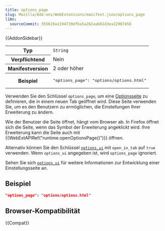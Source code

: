 ```yaml
---
title: options_page
slug: Mozilla/Add-ons/WebExtensions/manifest.json/options_page
l10n:
  sourceCommit: 355619a1194739dfba5a262aab61d3ea22907456
---
```


{{AddonSidebar}}

<table class="fullwidth-table standard-table">
  <tbody>
    <tr>
      <th scope="row">Typ</th>
      <td><code>String</code></td>
    </tr>
    <tr>
      <th scope="row">Verpflichtend</th>
      <td>Nein</td>
    </tr>
    <tr>
      <th scope="row">Manifestversion</th>
      <td>2 oder höher</td>
    </tr>
    <tr>
      <th scope="row">Beispiel</th>
      <td>
        <pre class="brush: json">"options_page": "options/options.html"</pre>
      </td>
    </tr>
  </tbody>
</table>

Verwenden Sie den Schlüssel `options_page`, um eine [Optionsseite](/de/docs/Mozilla/Add-ons/WebExtensions/user_interface/Options_pages) zu definieren, die in einem neuen Tab geöffnet wird. Diese Seite verwenden Sie, um es den Benutzern zu ermöglichen, die Einstellungen Ihrer Erweiterung zu ändern.

Wie der Benutzer die Seite öffnet, hängt vom Browser ab. In Firefox öffnet sich die Seite, wenn das Symbol der Erweiterung angeklickt wird. Ihre Erweiterung kann die Seite auch mit {{WebExtAPIRef("runtime.openOptionsPage()")}} öffnen.

Alternativ können Sie den Schlüssel [`options_ui`](/de/docs/Mozilla/Add-ons/WebExtensions/manifest.json/options_ui) mit `open_in_tab` auf `true` verwenden. Wenn `options_ui` angegeben ist, wird `options_page` ignoriert.

Sehen Sie sich [`options_ui`](/de/docs/Mozilla/Add-ons/WebExtensions/manifest.json/options_ui) für weitere Informationen zur Entwicklung einer Einstellungsseite an.

## Beispiel

```json
"options_page": "options/options.html"
```

## Browser-Kompatibilität

{{Compat}}
